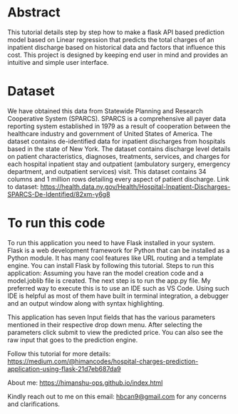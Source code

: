 # Abstract
This tutorial details step by step how to make a flask API based prediction model based on 
Linear regression that predicts the total charges of an inpatient discharge based on historical data and factors that influence this cost. 
This project is designed by keeping end user in mind and provides an intuitive and simple user interface.

# Dataset
We have obtained this data from Statewide Planning and Research Cooperative System (SPARCS). SPARCS is a comprehensive all payer data reporting system established in 1979 as a result of cooperation between the healthcare industry and government of United States of America.
The dataset contains de-identified data for inpatient discharges from hospitals based in the state of New York. The dataset contains discharge level details on patient characteristics, diagnoses, treatments, services, and charges for each hospital inpatient stay and outpatient (ambulatory surgery, emergency department, and outpatient services) visit. This dataset contains 34 columns and 1 million rows detailing every aspect of patient discharge.
Link to dataset: https://health.data.ny.gov/Health/Hospital-Inpatient-Discharges-SPARCS-De-Identified/82xm-y6g8

# To run this code

To run this application you need to have Flask installed in your system. Flask is a web development framework for Python that can be installed as a Python module. It has many cool features like URL routing and a template engine. You can install Flask by following this tutorial.
Steps to run this application:
Assuming you have ran the model creation code and a model.joblib file is created. The next step is to run the app.py file. My preferred way to execute this is to use an IDE such as VS Code. Using such IDE is helpful as most of them have built in terminal integration, a debugger and an output window along with syntax highlighting.

This application has seven Input fields that has the various parameters mentioned in their respective drop down menu. After selecting the parameters click submit to view the predicted price. You can also see the raw input that goes to the prediction engine.

Follow this tutorial for more details: https://medium.com/@himancodes/hospital-charges-prediction-application-using-flask-21d7eb687da9

About me: https://himanshu-ops.github.io/index.html

Kindly reach out to me on this email: hbcan9@gmail.com for any concerns and clarifications.
